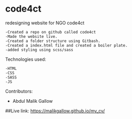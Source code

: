 # code4ct
redesigning website for NGO code4ct 


    -Created a repo on github called code4ct
    -Made the website live.
    -Created a folder structure using Gitbash.
    -Created a index.html file and created a boiler plate.
    -added styling using scss/sass

Technologies used:

    -HTML
    -CSS
    -SASS
    -JS

Contributors:
 - Abdul Malik Gallow

 ##Live link: https://malikgallow.github.io/my_cv/
